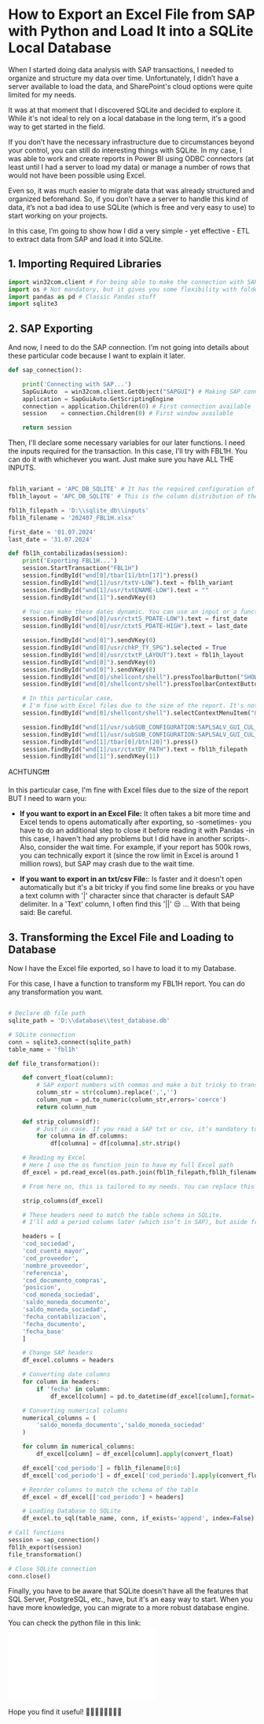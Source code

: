 # How to Export an Excel File from SAP with Python and Load It into a SQLite Local Database

When I started doing data analysis with SAP transactions, I needed to organize and structure my data over time. Unfortunately, I didn’t have a server available to load the data, and SharePoint's cloud options were quite limited for my needs.

It was at that moment that I discovered SQLite and decided to explore it. While it's not ideal to rely on a local database in the long term, it's a good way to get started in the field.

If you don’t have the necessary infrastructure due to circumstances beyond your control, you can still do interesting things with SQLite. In my case, I was able to work and create reports in Power BI using ODBC connectors (at least until I had a server to load my data) or manage a number of rows that would not have been possible using Excel.

Even so, it was much easier to migrate data that was already structured and organized beforehand. So, if you don’t have a server to handle this kind of data, it’s not a bad idea to use SQLite (which is free and very easy to use) to start working on your projects.

In this case, I’m going to show how I did a very simple - yet effective - ETL to extract data from SAP and load it into SQLite.

## 1. Importing Required Libraries

```python
import win32com.client # For being able to make the connection with SAP and Excel
import os # Not mandatory, but it gives you some flexibility with folder paths
import pandas as pd # Classic Pandas stuff
import sqlite3
```

## 2. SAP Exporting

And now, I need to do the SAP connection. I'm not going into details about these particular code because I want to explain it later.

```python
def sap_connection():

    print('Connecting with SAP...')
    SapGuiAuto  = win32com.client.GetObject("SAPGUI") # Making SAP connection with Python
    application = SapGuiAuto.GetScriptingEngine 
    connection = application.Children(0) # First connection available
    session    = connection.Children(0) # First window available

    return session
```

Then, I'll declare some necessary variables for our later functions. I need the inputs required for the transaction. In this case, I'll try with FBL1H. You can do it with whichever you want. Just make sure you have ALL THE INPUTS.

```python

fbl1h_variant = 'APC_DB_SQLITE' # It has the required configuration of the non variable inputs
fbl1h_layout = 'APC_DB_SQLITE' # This is the column distribution of the transactions. It's a good practice to have one specifically for this load

fbl1h_filepath = 'D:\\sqlite_db\\inputs'
fbl1h_filename = '202407_FBL1H.xlsx'

first_date = '01.07.2024'
last_date = '31.07.2024'

def fbl1h_contabilizadas(session):
    print('Exporting FBL1H...')
    session.StartTransaction("FBL1H")
    session.findById("wnd[0]/tbar[1]/btn[17]").press() 
    session.findById("wnd[1]/usr/txtV-LOW").text = fbl1h_variant
    session.findById("wnd[1]/usr/txtENAME-LOW").text = ""
    session.findById("wnd[1]").sendVKey(8)

    # You can make these dates dynamic. You can use an input or a function to get the first and last date of the previous month
    session.findById("wnd[0]/usr/ctxtS_PDATE-LOW").text = first_date
    session.findById("wnd[0]/usr/ctxtS_PDATE-HIGH").text = last_date

    session.findById("wnd[0]").sendVKey(0)
    session.findById("wnd[0]/usr/chkP_TY_SPG").selected = True
    session.findById("wnd[0]/usr/ctxtP_LAYOUT").text = fbl1h_layout
    session.findById("wnd[0]").sendVKey(0)
    session.findById("wnd[0]").sendVKey(8)
    session.findById("wnd[0]/shellcont/shell").pressToolbarButton("SHOWBUT")
    session.findById("wnd[0]/shellcont/shell").pressToolbarContextButton("&MB_EXPORT")

    # In this particular case,
    # I'm fine with Excel files due to the size of the report. It's not too large, so it's manageable
    session.findById("wnd[0]/shellcont/shell").selectContextMenuItem("&XXL")

    session.findById("wnd[1]/usr/subSUB_CONFIGURATION:SAPLSALV_GUI_CUL_EXPORT_AS:0512/txtGS_EXPORT-FILE_NAME").text = fbl1h_filename
    session.findById("wnd[1]/usr/subSUB_CONFIGURATION:SAPLSALV_GUI_CUL_EXPORT_AS:0512/cmbGS_EXPORT-FORMAT").setFocus()
    session.findById("wnd[1]/tbar[0]/btn[20]").press()
    session.findById("wnd[1]/usr/ctxtDY_PATH").text = fbl1h_filepath
    session.findById("wnd[1]").sendVKey(11) 
```
ACHTUNG❗❗❗

In this particular case, I'm fine with Excel files due to the size of the report BUT I need to warn you:

- **If you want to export in an Excel File:** It often takes a bit more time and Excel tends to opens automatically after exporting, so -sometimes- you have to do an additional step to close it before reading it with Pandas -in this case, I haven't had any problems but I did have in another scripts-. Also, consider the wait time. For example, if your report has 500k rows, you can technically export it (since the row limit in Excel is around 1 million rows), but SAP may crash due to the wait time.

- **If you want to export in an txt/csv File:**: Is faster and it doesn't open automatically but it's a bit tricky if you find some line breaks or you have a text column with '|' character since that character is default SAP delimiter. In a 'Text' column, I often find this '||' 😒 ... With that being said: Be careful.

## 3. Transforming the Excel File and Loading to Database

Now I have the Excel file exported, so I have to load it to my Database.

For this case, I have a function to transform my FBL1H report. You can do any transformation you want.

```python

# Declare db file path
sqlite_path = 'D:\\database\\test_database.db'

# SQLite connection
conn = sqlite3.connect(sqlite_path)
table_name = 'fbl1h'

def file_transformation():

    def convert_float(column):
        # SAP export numbers with commas and make a bit tricky to transform the column
        column_str = str(column).replace(',','')
        column_num = pd.to_numeric(column_str,errors='coerce')
        return column_num
    
    def strip_columns(df):
        # Just in case. If you read a SAP txt or csv, it’s mandatory to strip the columns
        for columna in df.columns:
            df[columna] = df[columna].str.strip()

    # Reading my Excel
    # Here I use the os function join to have my full Excel path
    df_excel = pd.read_excel(os.path.join(fbl1h_filepath,fbl1h_filename),dtype=str)

    # From here on, this is tailored to my needs. You can replace this with any transformation you require. I’m leaving it here for reference.

    strip_columns(df_excel)

    # These headers need to match the table schema in SQLite.
    # I’ll add a period column later (which isn’t in SAP), but aside from that, this is how I created my table.

    headers = [
    'cod_sociedad',
    'cod_cuenta_mayor',
    'cod_proveedor',
    'nombre_proveedor',
    'referencia',
    'cod_documento_compras',
    'posicion',
    'cod_moneda_sociedad',
    'saldo_moneda_documento',
    'saldo_moneda_sociedad',
    'fecha_contabilizacion',
    'fecha_documento',
    'fecha_base'
    ]

    # Change SAP headers 
    df_excel.columns = headers 

    # Converting date columns
    for column in headers:
        if 'fecha' in column:
            df_excel[column] = pd.to_datetime(df_excel[column],format='%d.%m.%Y',errors='coerce').dt.date

    # Converting numerical columns
    numerical_columns = (
        'saldo_moneda_documento','saldo_moneda_sociedad'
    )

    for column in numerical_columns:
        df_excel[column] = df_excel[column].apply(convert_float)

    df_excel['cod_periodo'] = fbl1h_filename[0:6]
    df_excel['cod_periodo'] = df_excel['cod_periodo'].apply(convert_float)

    # Reorder columns to match the schema of the table
    df_excel = df_excel[['cod_periodo'] + headers]

    # Loading Database to SQLite
    df_excel.to_sql(table_name, conn, if_exists='append', index=False)

# Call functions
session = sap_connection()
fbl1h_export(session)
file_transformation()

# Close SQLite connection
conn.close()
```

Finally, you have to be aware that SQLite doesn't have all the features that SQL Server, PostgreSQL, etc., have, but it's an easy way to start. When you have more knowledge, you can migrate to a more robust database engine.

You can check the python file in this link: ![SQLite_Python](python_scripts/sqlite_python.py)

Hope you find it useful! 🙋‍♂️🙋‍♂️🙋‍♂️🙋‍♂️
